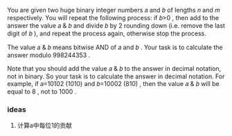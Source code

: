 You are given two huge binary integer numbers 𝑎
and 𝑏
of lengths 𝑛
and 𝑚
respectively. You will repeat the following process: if 𝑏>0
, then add to the answer the value 𝑎 & 𝑏
and divide 𝑏
by 2
rounding down (i.e. remove the last digit of 𝑏
), and repeat the process again, otherwise stop the process.

The value 𝑎 & 𝑏
means bitwise AND of 𝑎
and 𝑏
. Your task is to calculate the answer modulo 998244353
.

Note that you should add the value 𝑎 & 𝑏
to the answer in decimal notation, not in binary. So your task is to calculate the answer in decimal notation. For
example, if 𝑎=10102 (1010)
and 𝑏=10002 (810)
, then the value 𝑎 & 𝑏
will be equal to 8
, not to 1000
.

### ideas

1. 计算a中每位1的贡献